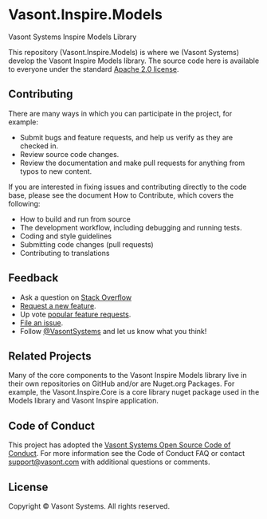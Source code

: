 # Vasont.Inspire.Models
Vasont Systems Inspire Models Library

This repository (Vasont.Inspire.Models) is where we (Vasont Systems) develop the Vasont Inspire Models library. The source code here is available to everyone under the standard [Apache 2.0 license](https://github.com/vasont-systems/Vasont.Inspire.Models/blob/master/LICENSE).
 
## Contributing
There are many ways in which you can participate in the project, for example:

 - Submit bugs and feature requests, and help us verify as they are checked in.
 - Review source code changes.
 - Review the documentation and make pull requests for anything from typos to new content. 

If you are interested in fixing issues and contributing directly to the code base, please see the document How to Contribute, which covers the following:

 - How to build and run from source
 - The development workflow, including debugging and running tests.
 - Coding and style guidelines
 - Submitting code changes (pull requests)
 - Contributing to translations
## Feedback
 - Ask a question on [Stack Overflow](https://stackoverflow.com/questions/tagged/VasontModels)
 - [Request a new feature](https://github.com/vasont-systems/Vasont.Inspire.Models/blob/master/CONTRIBUTING.md).
 - Up vote [popular feature requests](https://github.com/vasont-systems/Vasont.Inspire.Models/issues?q=is:open%20is:issue%20label:feature-request%20sort:reactions-%2b1-desc).
 - [File an issue](https://github.com/vasont-systems/Vasont.Inspire.Models/issues).
 - Follow [@VasontSystems](https://twitter.com/VasontSystems) and let us know what you think!
## Related Projects
Many of the core components to the Vasont Inspire Models library live in their own repositories on GitHub and/or are Nuget.org Packages. For example, the Vasont.Inspire.Core is a core library nuget package used in the Models library and Vasont Inspire application. 
## Code of Conduct
This project has adopted the [Vasont Systems Open Source Code of Conduct](https://dev.vasont.com/documentation/vasont-systems-open-source-code-of-conduct/). For more information see the Code of Conduct FAQ or contact support@vasont.com with additional questions or comments.
## License
Copyright &copy; Vasont Systems. All rights reserved.
